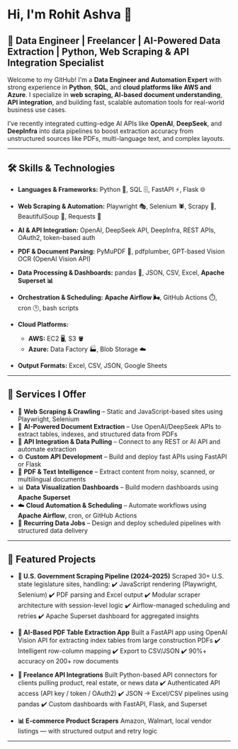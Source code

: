 # Hi, I'm Rohit Ashva 👋

## 🚀 Data Engineer | Freelancer | AI-Powered Data Extraction | Python, Web Scraping & API Integration Specialist

Welcome to my GitHub! I'm a **Data Engineer and Automation Expert** with strong experience in **Python**, **SQL**, and **cloud platforms like AWS and Azure**. I specialize in **web scraping, AI-based document understanding**, **API integration**, and building fast, scalable automation tools for real-world business use cases.

I’ve recently integrated cutting-edge AI APIs like **OpenAI**, **DeepSeek**, and **DeepInfra** into data pipelines to boost extraction accuracy from unstructured sources like PDFs, multi-language text, and complex layouts.

---

## 🛠️ Skills & Technologies

* **Languages & Frameworks:** Python 🐍, SQL 🗄️, FastAPI ⚡, Flask 🌐
* **Web Scraping & Automation:** Playwright 🎭, Selenium 🕷️, Scrapy 🧱, BeautifulSoup 🍜, Requests 🔗
* **AI & API Integration:** OpenAI, DeepSeek API, DeepInfra, REST APIs, OAuth2, token-based auth
* **PDF & Document Parsing:** PyMuPDF 📄, pdfplumber, GPT-based Vision OCR (OpenAI Vision API)
* **Data Processing & Dashboards:** pandas 🐼, JSON, CSV, Excel, **Apache Superset 📊**
* **Orchestration & Scheduling:** **Apache Airflow 🌬️**, GitHub Actions ⏱️, cron 🕑, bash scripts
* **Cloud Platforms:**

  * **AWS:** EC2 🖥️, S3 🪣
  * **Azure:** Data Factory 🏭, Blob Storage ☁️
* **Output Formats:** Excel, CSV, JSON, Google Sheets

---

## 💼 Services I Offer

* 🔄 **Web Scraping & Crawling** – Static and JavaScript-based sites using Playwright, Selenium
* 🧠 **AI-Powered Document Extraction** – Use OpenAI/DeepSeek APIs to extract tables, indexes, and structured data from PDFs
* 🔗 **API Integration & Data Pulling** – Connect to any REST or AI API and automate extraction
* ⚙️ **Custom API Development** – Build and deploy fast APIs using FastAPI or Flask
* 📄 **PDF & Text Intelligence** – Extract content from noisy, scanned, or multilingual documents
* 📊 **Data Visualization Dashboards** – Build modern dashboards using **Apache Superset**
* ☁️ **Cloud Automation & Scheduling** – Automate workflows using **Apache Airflow**, cron, or GitHub Actions
* 🔁 **Recurring Data Jobs** – Design and deploy scheduled pipelines with structured data delivery

---

## 📂 Featured Projects

* **📄 U.S. Government Scraping Pipeline (2024–2025)**
  Scraped 30+ U.S. state legislature sites, handling:
  ✔️ JavaScript rendering (Playwright, Selenium)
  ✔️ PDF parsing and Excel output
  ✔️ Modular scraper architecture with session-level logic
  ✔️ Airflow-managed scheduling and retries
  ✔️ Apache Superset dashboard for aggregated insights

* **🤖 AI-Based PDF Table Extraction App**
  Built a FastAPI app using OpenAI Vision API for extracting index tables from large construction PDFs
  ✔️ Intelligent row-column mapping
  ✔️ Export to CSV/JSON
  ✔️ 90%+ accuracy on 200+ row documents

* **🔗 Freelance API Integrations**
  Built Python-based API connectors for clients pulling product, real estate, or news data
  ✔️ Authenticated API access (API key / token / OAuth2)
  ✔️ JSON → Excel/CSV pipelines using pandas
  ✔️ Custom dashboards with FastAPI, Flask, and Superset

* **📊 E-commerce Product Scrapers**
  Amazon, Walmart, local vendor listings — with structured output and retry logic

---
